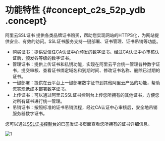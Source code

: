 # 功能特性 {#concept_c2s_52p_ydb .concept}

 阿里云SSL证书 提供各类品牌证书购买，帮助您实现网站的HTTPS化，为网站提供安全、有效的访问。SSL证书服务支持一键部署、证书管理、证书吊销等功能。

-   购买证书：提供受信任CA认证中心颁发的数字证书。经过CA认证中心审核认证后，颁发各等级的数字证书。
-   管理证书：提供上传证书和私钥功能，实现在阿里云平台统一管理各种数字证书，提交审核、查看证书绑定域名和到期时间、修改证书名称、删除已过期的证书。
-   一键部署：提供在云平台上一键部署数字证书到其他阿里云产品的功能，帮助您实现低成本部署数字证书。
-   上传证书：可以通过阿里云SSL证书控制台上传您所拥有的其他证书，方便您对所有证书进行统一管理。
-   吊销证书：按照标准的证书吊销流程，经过CA认证中心审核后，安全地吊销服务器数字证书。

您可以通过[SSL证书控制台](https://yundunnext.console.aliyun.com/?p=cas#/overview)的已签发证书页面查看您所拥有的证书详细信息。

![1](http://static-aliyun-doc.oss-cn-hangzhou.aliyuncs.com/assets/img/13555/156447438039268_zh-CN.jpg)

